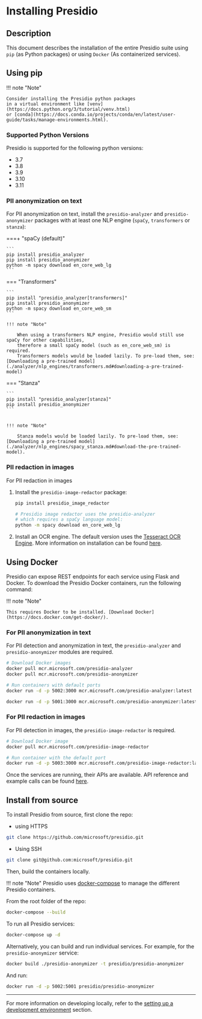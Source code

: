 # Installing Presidio

## Description

This document describes the installation of the entire
Presidio suite using `pip` (as Python packages) or using `Docker` (As containerized services).

## Using pip

!!! note "Note"

    Consider installing the Presidio python packages
    in a virtual environment like [venv](https://docs.python.org/3/tutorial/venv.html)
    or [conda](https://docs.conda.io/projects/conda/en/latest/user-guide/tasks/manage-environments.html).

### Supported Python Versions

Presidio is supported for the following python versions:

* 3.7
* 3.8
* 3.9
* 3.10
* 3.11

### PII anonymization on text

For PII anonymization on text, install the `presidio-analyzer` and `presidio-anonymizer` packages
with at least one NLP engine (`spaCy`, `transformers` or `stanza`):

===+ "spaCy (default)"

    ```
    pip install presidio_analyzer
    pip install presidio_anonymizer
    python -m spacy download en_core_web_lg
    ```

=== "Transformers"

    ```
    pip install "presidio_analyzer[transformers]"
    pip install presidio_anonymizer
    python -m spacy download en_core_web_sm
    ```

    !!! note "Note"
        
        When using a transformers NLP engine, Presidio would still use spaCy for other capabilities,
        therefore a small spaCy model (such as en_core_web_sm) is required. 
        Transformers models would be loaded lazily. To pre-load them, see: [Downloading a pre-trained model](./analyzer/nlp_engines/transformers.md#downloading-a-pre-trained-model)

=== "Stanza"

    ```
    pip install "presidio_analyzer[stanza]"
    pip install presidio_anonymizer
    ```


    !!! note "Note"
        
        Stanza models would be loaded lazily. To pre-load them, see: [Downloading a pre-trained model](./analyzer/nlp_engines/spacy_stanza.md#download-the-pre-trained-model).

### PII redaction in images

For PII redaction in images

1. Install the `presidio-image-redactor` package:

    ```sh
    pip install presidio_image_redactor
    
    # Presidio image redactor uses the presidio-analyzer
    # which requires a spaCy language model:
    python -m spacy download en_core_web_lg
    ```

2. Install an OCR engine. The default version uses the [Tesseract OCR Engine](https://github.com/tesseract-ocr/tesseract). 
More information on installation can be found [here](image-redactor/index.md#installation).

## Using Docker

Presidio can expose REST endpoints for each service using Flask and Docker.
To download the Presidio Docker containers, run the following command:

!!! note "Note"

    This requires Docker to be installed. [Download Docker](https://docs.docker.com/get-docker/).

### For PII anonymization in text

For PII detection and anonymization in text, the `presidio-analyzer`
and `presidio-anonymizer` modules are required.

```sh
# Download Docker images
docker pull mcr.microsoft.com/presidio-analyzer
docker pull mcr.microsoft.com/presidio-anonymizer

# Run containers with default ports
docker run -d -p 5002:3000 mcr.microsoft.com/presidio-analyzer:latest

docker run -d -p 5001:3000 mcr.microsoft.com/presidio-anonymizer:latest
```

### For PII redaction in images

For PII detection in images, the `presidio-image-redactor` is required.

```sh
# Download Docker image
docker pull mcr.microsoft.com/presidio-image-redactor

# Run container with the default port
docker run -d -p 5003:3000 mcr.microsoft.com/presidio-image-redactor:latest
```

Once the services are running, their APIs are available.
API reference and example calls can be found [here](api.md).

## Install from source

To install Presidio from source, first clone the repo:

* using HTTPS

```sh
git clone https://github.com/microsoft/presidio.git
```

* Using SSH

```sh
git clone git@github.com:microsoft/presidio.git
```

Then, build the containers locally.

!!! note "Note"
 Presidio uses [docker-compose](https://docs.docker.com/compose/) to manage the different Presidio containers.

From the root folder of the repo:

```sh
docker-compose --build
```

To run all Presidio services:

```sh
docker-compose up -d
```

Alternatively, you can build and run individual services.
For example, for the `presidio-anonymizer` service:

```sh
docker build ./presidio-anonymizer -t presidio/presidio-anonymizer
```

And run:

```sh
docker run -d -p 5002:5001 presidio/presidio-anonymizer
```

---

For more information on developing locally,
refer to the [setting up a development environment](development.md) section.
